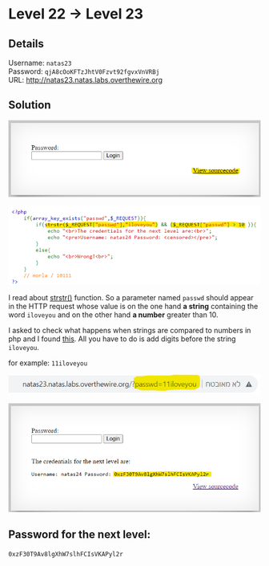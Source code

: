 # Level 22 → Level 23

## Details
Username: `natas23`<br />
Password: `qjA8cOoKFTzJhtV0Fzvt92fgvxVnVRBj`<br />
URL:      http://natas23.natas.labs.overthewire.org

## Solution
![](0.png)

![](1.png)

I read about [strstr()](https://www.w3schools.com/php/func_string_strstr.asp) function. So a parameter named `passwd` should appear in the HTTP request whose value is on the one hand **a string** containing the word `iloveyou` and on the other hand **a number** greater than 10.

I asked to check what happens when strings are compared to numbers in php and I found [this](https://wiki.php.net/rfc/string_to_number_comparison).
All you have to do is add digits before the string `iloveyou`.

for example: `11iloveyou`

![](2.png)

![](3.png)

## Password for the next level:
```
0xzF30T9Av8lgXhW7slhFCIsVKAPyl2r
```
